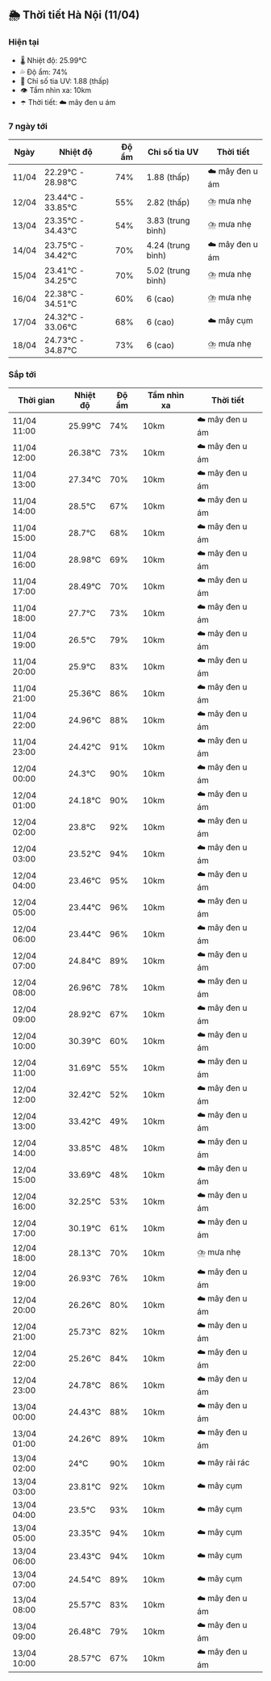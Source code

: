 ## 🌦️ Thời tiết Hà Nội (11/04)

### Hiện tại

- 🌡️ Nhiệt độ: 25.99℃
- 💦 Độ ẩm: 74%
- 🌟 Chỉ số tia UV: 1.88 (thấp)
- 👁️ Tầm nhìn xa: 10km
- ☂️ Thời tiết: ☁️ mây đen u ám

### 7 ngày tới

| Ngày | Nhiệt độ | Độ ẩm | Chỉ số tia UV | Thời tiết |
| --- | --- | --- | --- | --- |
| 11/04 | 22.29℃ - 28.98℃ | 74% | 1.88 (thấp) | ☁️ mây đen u ám |
| 12/04 | 23.44℃ - 33.85℃ | 55% | 2.82 (thấp) | ⛈️ mưa nhẹ |
| 13/04 | 23.35℃ - 34.43℃ | 54% | 3.83 (trung bình) | ⛈️ mưa nhẹ |
| 14/04 | 23.75℃ - 34.42℃ | 70% | 4.24 (trung bình) | ☁️ mây đen u ám |
| 15/04 | 23.41℃ - 34.25℃ | 70% | 5.02 (trung bình) | ⛈️ mưa nhẹ |
| 16/04 | 22.38℃ - 34.51℃ | 60% | 6 (cao) | ⛈️ mưa nhẹ |
| 17/04 | 24.32℃ - 33.06℃ | 68% | 6 (cao) | ☁️ mây cụm |
| 18/04 | 24.73℃ - 34.87℃ | 73% | 6 (cao) | ⛈️ mưa nhẹ |

### Sắp tới

| Thời gian | Nhiệt độ | Độ ẩm | Tầm nhìn xa | Thời tiết |
| --- | --- | --- | --- | --- |
| 11/04 11:00 | 25.99℃ | 74% | 10km | ☁️ mây đen u ám |
| 11/04 12:00 | 26.38℃ | 73% | 10km | ☁️ mây đen u ám |
| 11/04 13:00 | 27.34℃ | 70% | 10km | ☁️ mây đen u ám |
| 11/04 14:00 | 28.5℃ | 67% | 10km | ☁️ mây đen u ám |
| 11/04 15:00 | 28.7℃ | 68% | 10km | ☁️ mây đen u ám |
| 11/04 16:00 | 28.98℃ | 69% | 10km | ☁️ mây đen u ám |
| 11/04 17:00 | 28.49℃ | 70% | 10km | ☁️ mây đen u ám |
| 11/04 18:00 | 27.7℃ | 73% | 10km | ☁️ mây đen u ám |
| 11/04 19:00 | 26.5℃ | 79% | 10km | ☁️ mây đen u ám |
| 11/04 20:00 | 25.9℃ | 83% | 10km | ☁️ mây đen u ám |
| 11/04 21:00 | 25.36℃ | 86% | 10km | ☁️ mây đen u ám |
| 11/04 22:00 | 24.96℃ | 88% | 10km | ☁️ mây đen u ám |
| 11/04 23:00 | 24.42℃ | 91% | 10km | ☁️ mây đen u ám |
| 12/04 00:00 | 24.3℃ | 90% | 10km | ☁️ mây đen u ám |
| 12/04 01:00 | 24.18℃ | 90% | 10km | ☁️ mây đen u ám |
| 12/04 02:00 | 23.8℃ | 92% | 10km | ☁️ mây đen u ám |
| 12/04 03:00 | 23.52℃ | 94% | 10km | ☁️ mây đen u ám |
| 12/04 04:00 | 23.46℃ | 95% | 10km | ☁️ mây đen u ám |
| 12/04 05:00 | 23.44℃ | 96% | 10km | ☁️ mây đen u ám |
| 12/04 06:00 | 23.44℃ | 96% | 10km | ☁️ mây đen u ám |
| 12/04 07:00 | 24.84℃ | 89% | 10km | ☁️ mây đen u ám |
| 12/04 08:00 | 26.96℃ | 78% | 10km | ☁️ mây đen u ám |
| 12/04 09:00 | 28.92℃ | 67% | 10km | ☁️ mây đen u ám |
| 12/04 10:00 | 30.39℃ | 60% | 10km | ☁️ mây đen u ám |
| 12/04 11:00 | 31.69℃ | 55% | 10km | ☁️ mây đen u ám |
| 12/04 12:00 | 32.42℃ | 52% | 10km | ☁️ mây đen u ám |
| 12/04 13:00 | 33.42℃ | 49% | 10km | ☁️ mây đen u ám |
| 12/04 14:00 | 33.85℃ | 48% | 10km | ☁️ mây đen u ám |
| 12/04 15:00 | 33.69℃ | 48% | 10km | ☁️ mây đen u ám |
| 12/04 16:00 | 32.25℃ | 53% | 10km | ☁️ mây đen u ám |
| 12/04 17:00 | 30.19℃ | 61% | 10km | ☁️ mây đen u ám |
| 12/04 18:00 | 28.13℃ | 70% | 10km | ⛈️ mưa nhẹ |
| 12/04 19:00 | 26.93℃ | 76% | 10km | ☁️ mây đen u ám |
| 12/04 20:00 | 26.26℃ | 80% | 10km | ☁️ mây đen u ám |
| 12/04 21:00 | 25.73℃ | 82% | 10km | ☁️ mây đen u ám |
| 12/04 22:00 | 25.26℃ | 84% | 10km | ☁️ mây đen u ám |
| 12/04 23:00 | 24.78℃ | 86% | 10km | ☁️ mây đen u ám |
| 13/04 00:00 | 24.43℃ | 88% | 10km | ☁️ mây đen u ám |
| 13/04 01:00 | 24.26℃ | 89% | 10km | ☁️ mây đen u ám |
| 13/04 02:00 | 24℃ | 90% | 10km | ☁️ mây rải rác |
| 13/04 03:00 | 23.81℃ | 92% | 10km | ☁️ mây cụm |
| 13/04 04:00 | 23.5℃ | 93% | 10km | ☁️ mây cụm |
| 13/04 05:00 | 23.35℃ | 94% | 10km | ☁️ mây cụm |
| 13/04 06:00 | 23.43℃ | 94% | 10km | ☁️ mây cụm |
| 13/04 07:00 | 24.54℃ | 89% | 10km | ☁️ mây cụm |
| 13/04 08:00 | 25.57℃ | 83% | 10km | ☁️ mây đen u ám |
| 13/04 09:00 | 26.48℃ | 79% | 10km | ☁️ mây đen u ám |
| 13/04 10:00 | 28.57℃ | 67% | 10km | ☁️ mây đen u ám |
